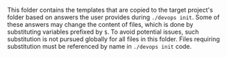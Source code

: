 This folder contains the templates that are copied to the target project's folder based on answers the user provides during `./devops init`. Some of these answers may change the content of files, which is done by substituting variables prefixed by `$`. To avoid potential issues, such substitution is not pursued globally for all files in this folder. Files requiring substitution must be referenced by name in `./devops init` code.